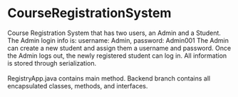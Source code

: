 # CourseRegistrationSystem

Course Registration System that has two users, an Admin and a Student.
The Admin login info is: username: Admin, password: Admin001
The Admin can create a new student and assign them a username and password.
Once the Admin logs out, the newly registered student can log in.
All information is stored through serialization.<br/>
<br/>
RegistryApp.java contains main method.
Backend branch contains all encapsulated classes, methods, and interfaces.
